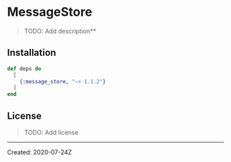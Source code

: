 # MessageStore

> TODO: Add description**


## Installation

```elixir
def deps do
  [
    {:message_store, "~> 1.1.2"}
  ]
end
```

## License

> TODO: Add license

----
Created:  2020-07-24Z
